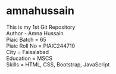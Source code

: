 # amnahussain
This is my 1st Git Repository
<br>
Author - Amna Hussain
<br>
Piaic Batch = 65
<br>
Piaic Roll No = PIAIC244710
<br>
City = Faisalabad
<br>
Education = MSCS
<br>
Skills = HTML, CSS, Bootstrap, JavaScript
